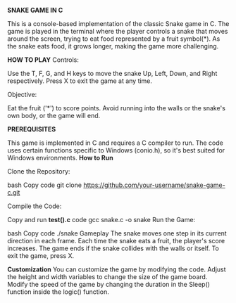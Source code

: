 **SNAKE GAME IN C**

This is a console-based implementation of the classic Snake game in C. The game is played in the terminal where the player controls a snake that moves around the screen, trying to eat food represented by a fruit symbol(*). As the snake eats food, it grows longer, making the game more challenging.

**HOW TO PLAY**
Controls:

Use the T, F, G, and H keys to move the snake Up, Left, Down, and Right respectively.
Press X to exit the game at any time.

Objective:

Eat the fruit ('*') to score points.
Avoid running into the walls or the snake's own body, or the game will end.

**PREREQUISITES**

This game is implemented in C and requires a C compiler to run.
The code uses certain functions specific to Windows (conio.h), so it's best suited for Windows environments.
**How to Run**

Clone the Repository:

bash
Copy code
git clone https://github.com/your-username/snake-game-c.git

Compile the Code: 

Copy and run **test().c** code 
gcc snake.c -o snake
Run the Game:

bash
Copy code
./snake
Gameplay
The snake moves one step in its current direction in each frame.
Each time the snake eats a fruit, the player's score increases.
The game ends if the snake collides with the walls or itself.
To exit the game, press X.

**Customization**
You can customize the game by modifying the code.
Adjust the height and width variables to change the size of the game board.
Modify the speed of the game by changing the duration in the Sleep() function inside the logic() function.








